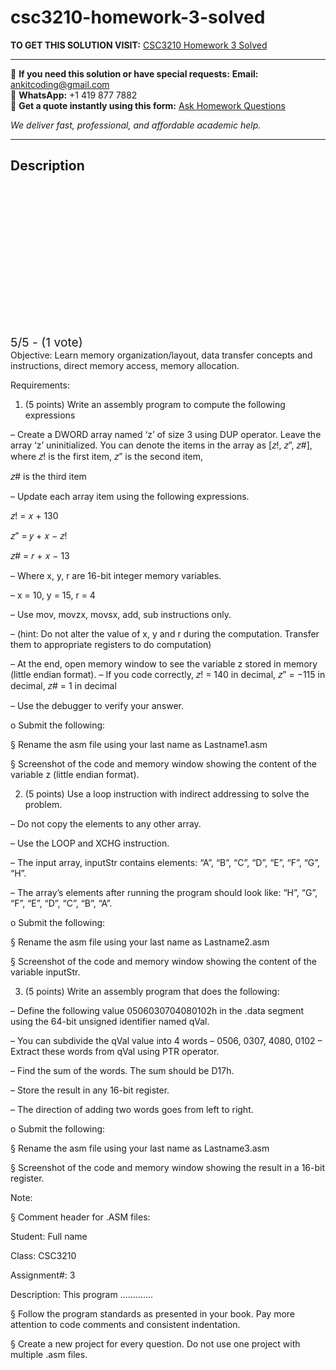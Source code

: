 # csc3210-homework-3-solved
**TO GET THIS SOLUTION VISIT:** [CSC3210 Homework 3 Solved](https://www.ankitcodinghub.com/product/csc3210-11-03-21-1159-pm-solved/)


---

📩 **If you need this solution or have special requests:** **Email:** ankitcoding@gmail.com  
📱 **WhatsApp:** +1 419 877 7882  
📄 **Get a quote instantly using this form:** [Ask Homework Questions](https://www.ankitcodinghub.com/services/ask-homework-questions/)

*We deliver fast, professional, and affordable academic help.*

---

<h2>Description</h2>



<div class="kk-star-ratings kksr-auto kksr-align-center kksr-valign-top" data-payload="{&quot;align&quot;:&quot;center&quot;,&quot;id&quot;:&quot;114063&quot;,&quot;slug&quot;:&quot;default&quot;,&quot;valign&quot;:&quot;top&quot;,&quot;ignore&quot;:&quot;&quot;,&quot;reference&quot;:&quot;auto&quot;,&quot;class&quot;:&quot;&quot;,&quot;count&quot;:&quot;1&quot;,&quot;legendonly&quot;:&quot;&quot;,&quot;readonly&quot;:&quot;&quot;,&quot;score&quot;:&quot;5&quot;,&quot;starsonly&quot;:&quot;&quot;,&quot;best&quot;:&quot;5&quot;,&quot;gap&quot;:&quot;4&quot;,&quot;greet&quot;:&quot;Rate this product&quot;,&quot;legend&quot;:&quot;5\/5 - (1 vote)&quot;,&quot;size&quot;:&quot;24&quot;,&quot;title&quot;:&quot;CSC3210 Homework 3 Solved&quot;,&quot;width&quot;:&quot;138&quot;,&quot;_legend&quot;:&quot;{score}\/{best} - ({count} {votes})&quot;,&quot;font_factor&quot;:&quot;1.25&quot;}">

<div class="kksr-stars">

<div class="kksr-stars-inactive">
            <div class="kksr-star" data-star="1" style="padding-right: 4px">


<div class="kksr-icon" style="width: 24px; height: 24px;"></div>
        </div>
            <div class="kksr-star" data-star="2" style="padding-right: 4px">


<div class="kksr-icon" style="width: 24px; height: 24px;"></div>
        </div>
            <div class="kksr-star" data-star="3" style="padding-right: 4px">


<div class="kksr-icon" style="width: 24px; height: 24px;"></div>
        </div>
            <div class="kksr-star" data-star="4" style="padding-right: 4px">


<div class="kksr-icon" style="width: 24px; height: 24px;"></div>
        </div>
            <div class="kksr-star" data-star="5" style="padding-right: 4px">


<div class="kksr-icon" style="width: 24px; height: 24px;"></div>
        </div>
    </div>

<div class="kksr-stars-active" style="width: 138px;">
            <div class="kksr-star" style="padding-right: 4px">


<div class="kksr-icon" style="width: 24px; height: 24px;"></div>
        </div>
            <div class="kksr-star" style="padding-right: 4px">


<div class="kksr-icon" style="width: 24px; height: 24px;"></div>
        </div>
            <div class="kksr-star" style="padding-right: 4px">


<div class="kksr-icon" style="width: 24px; height: 24px;"></div>
        </div>
            <div class="kksr-star" style="padding-right: 4px">


<div class="kksr-icon" style="width: 24px; height: 24px;"></div>
        </div>
            <div class="kksr-star" style="padding-right: 4px">


<div class="kksr-icon" style="width: 24px; height: 24px;"></div>
        </div>
    </div>
</div>


<div class="kksr-legend" style="font-size: 19.2px;">
            5/5 - (1 vote)    </div>
    </div>
Objective: Learn memory organization/layout, data transfer concepts and instructions, direct memory access, memory allocation.

Requirements:

1. (5 points) Write an assembly program to compute the following expressions

– Create a DWORD array named ‘z’ of size 3 using DUP operator. Leave the array ‘z’ uninitialized. You can denote the items in the array as [𝑧!, 𝑧”, 𝑧#], where 𝑧! is the first item, 𝑧” is the second item,

𝑧# is the third item

– Update each array item using the following expressions.

𝑧! = 𝑥 + 130

𝑧” = 𝑦 + 𝑥 − 𝑧!

𝑧# = 𝑟 + 𝑥 − 13

– Where x, y, r are 16-bit integer memory variables.

– x = 10, y = 15, r = 4

– Use mov, movzx, movsx, add, sub instructions only.

– (hint: Do not alter the value of x, y and r during the computation. Transfer them to appropriate registers to do computation)

– At the end, open memory window to see the variable z stored in memory (little endian format). – If you code correctly, 𝑧! = 140 in decimal, 𝑧” = −115 in decimal, 𝑧# = 1 in decimal

– Use the debugger to verify your answer.

o Submit the following:

§ Rename the asm file using your last name as Lastname1.asm

§ Screenshot of the code and memory window showing the content of the variable z (little endian format).

2. (5 points) Use a loop instruction with indirect addressing to solve the problem.

– Do not copy the elements to any other array.

– Use the LOOP and XCHG instruction.

– The input array, inputStr contains elements: “A”, “B”, “C”, “D”, “E”, “F”, “G”, “H”.

– The array’s elements after running the program should look like: “H”, “G”, “F”, “E”, “D”, “C”, “B”, “A”.

o Submit the following:

§ Rename the asm file using your last name as Lastname2.asm

§ Screenshot of the code and memory window showing the content of the variable inputStr.

3. (5 points) Write an assembly program that does the following:

– Define the following value 0506030704080102h in the .data segment using the 64-bit unsigned identifier named qVal.

– You can subdivide the qVal value into 4 words – 0506, 0307, 4080, 0102 – Extract these words from qVal using PTR operator.

– Find the sum of the words. The sum should be D17h.

– Store the result in any 16-bit register.

– The direction of adding two words goes from left to right.

o Submit the following:

§ Rename the asm file using your last name as Lastname3.asm

§ Screenshot of the code and memory window showing the result in a 16-bit register.

Note:

§ Comment header for .ASM files:

Student: Full name

Class: CSC3210

Assignment#: 3

Description: This program ………….

§ Follow the program standards as presented in your book. Pay more attention to code comments and consistent indentation.

§ Create a new project for every question. Do not use one project with multiple .asm files.
